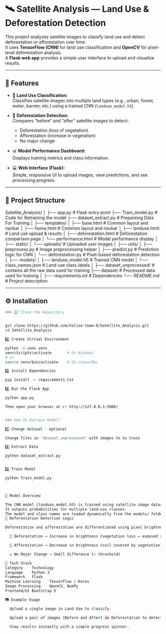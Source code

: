 # 🛰️ Satellite Analysis — Land Use & Deforestation Detection

This project analyzes satellite images to classify land use and detect deforestation or afforestation over time.  
It uses **TensorFlow (CNN)** for land use classification and **OpenCV** for pixel-level deforestation analysis.  
A **Flask web app** provides a simple user interface to upload and visualize results.

---

## 🚀 Features

- 🧠 **Land Use Classification:**  
  Classifies satellite images into multiple land types (e.g., urban, forest, water, barren, etc.) using a trained CNN (`landuse_model.h5`).

- 🌳 **Deforestation Detection:**  
  Compares “before” and “after” satellite images to detect:

  - Deforestation (loss of vegetation)
  - Afforestation (increase in vegetation)
  - No major change

- 📊 **Model Performance Dashboard:**  
  Displays training metrics and class information.

- 💻 **Web Interface (Flask):**  
  Simple, responsive UI to upload images, view predictions, and see processing progress.

---

## 🧩 Project Structure

Satellite_Analysis/
│
├── app.py # Flask entry point
├── Train_model.py # Code for Retraining the model
├── dataset_extract.py # Prepareing Data For Training
│
├── templates/
│ ├── base.html # Common layout and navbar
│ ├── home.html # Common layout and navbar
│ ├── landuse.html # Land use upload & results
│ ├── deforestation.html # Deforestation comparison page
│ └── performance.html # Model performance display
│
├── static/
│ └── uploads/ # Uploaded user images
│
├── utils/
│ ├── preprocess.py # Image preprocessing helper
│ ├── predict.py # Prediction logic for CNN
│ └── deforestation.py # Pixel-based deforestation detection
│
├── models/
│ ├── landuse_model.h5 # Trained CNN model
│ └── class_names.json # Land use class labels
│
├── dataset_unprocessed/ # contains all the raw data used for training
├── dataset/ # Processed data used for training
│
├── requirements.txt # Dependencies
└── README.md # Project description

---

## ⚙️ Installation

```bash
### 1️⃣ Clone the Repository


git clone https://github.com/Valise-team-8/Satellite_Analysis.git
cd Satellite_Analysis

2️⃣ Create Virtual Environment

python -m venv venv
venv\Scripts\activate       # On Windows
# or
source venv/bin/activate    # On Linux/Mac

3️⃣ Install Dependencies

pip install -r requirements.txt

4️⃣ Run the Flask App

python app.py

Then open your browser at 👉 http://127.0.0.1:5000/


### How To Retrain Model?

1️⃣ Change dataset - optional

Change files in 'dataset_unprocessed' with images to to train

2️⃣ Extract Data

python dataset_extract.py


3️⃣ Train Model

python Train_model.py



🧠 Model Overview

The CNN model (landuse_model.h5) is trained using satellite image datasets.
It outputs probabilities for multiple land-use classes.
The model and class names are loaded dynamically from the models/ folder.
🌲 Deforestation Detection Logic

Deforestation and afforestation are differentiated using pixel brightness:

  🌳 Deforestation → Increase in brightness (vegetation loss → exposed soil)

  🌱 Afforestation → Decrease in brightness (soil covered by vegetation)

  ⚖️ No Major Change → Small difference (< threshold)

🧰 Tech Stack
Category	Technology
Language	Python 3
Framework	Flask
Machine Learning	TensorFlow / Keras
Image Processing	OpenCV, NumPy
Frontend/UI	Bootstrap 5

📷 Example Usage

  Upload a single image in Land Use to classify.

  Upload a pair of images (Before and After) in Deforestation to detect change.

  View results instantly with a simple progress spinner.


```
